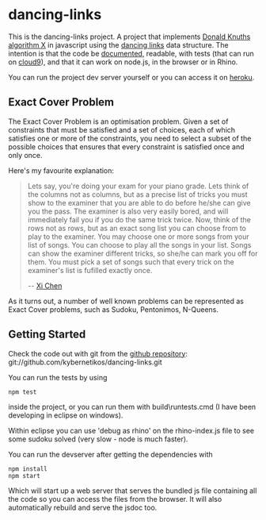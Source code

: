 dancing-links
=============

This is the dancing-links project.  A project that implements [Donald Knuths](http://en.wikipedia.org/wiki/Donald_Knuth) [algorithm X](http://en.wikipedia.org/wiki/Knuth's_Algorithm_X) in javascript using the [dancing links](http://en.wikipedia.org/wiki/Dancing_Links) data structure.  The intention is that the code be [documented](http://dancing-links.herokuapp.com/doc/), readable, with tests (that can run on [cloud9](http://c9.io/kybernetikos/dancing-links)), and that it can work on node.js, in the browser or in Rhino.

You can run the project dev server yourself or you can access it on [heroku](http://dancing-links.herokuapp.com/).

Exact Cover Problem
-------------------

The Exact Cover Problem is an optimisation problem.  Given a set of constraints that must be satisfied and a set of choices, each of which satisfies one or more of the constraints, you need to select a subset of the possible choices that ensures that every constraint is satisfied once and only once.

Here's my favourite explanation:

 > Lets say, you're doing your exam for your piano grade. Lets think of the columns not as columns, but as a precise list of tricks you must show to the examiner that you are able to do before he/she can give you the pass. The examiner is also very easily bored, and will immediately fail you if you do the same trick twice. 
 > Now, think of the rows not as rows, but as an exact song list you can choose from to play to the examiner. You may choose one or more songs from your list of songs. You can choose to play all the songs in your list.
 > Songs can show the examiner different tricks, so she/he can mark you off for them.
 > You must pick a set of songs such that every trick on the examiner's list is fufilled exactly once.
 > 
 > -- [Xi Chen](http://cgi.cse.unsw.edu.au/~xche635/dlx_sodoku/)

As it turns out, a number of well known problems can be represented as Exact Cover problems, such as Sudoku, Pentonimos, N-Queens.
 
Getting Started
---------------
 
Check the code out with git from the [github repository](https://github.com/kybernetikos/dancing-links): git://github.com/kybernetikos/dancing-links.git
 
You can run the tests by using 
 
 	npm test
 
inside the project, or you can run them with build\runtests.cmd (I have been developing in eclipse on windows).
 
Within eclipse you can use 'debug as rhino' on the rhino-index.js file to see some sudoku solved (very slow - node is much faster).
 
You can run the devserver after getting the dependencies with 
 
 	npm install 
 	npm start
 	
Which will start up a web server that serves the bundled js file containing all the code so you can access the files from the browser.  It will also automatically rebuild and serve the jsdoc too.